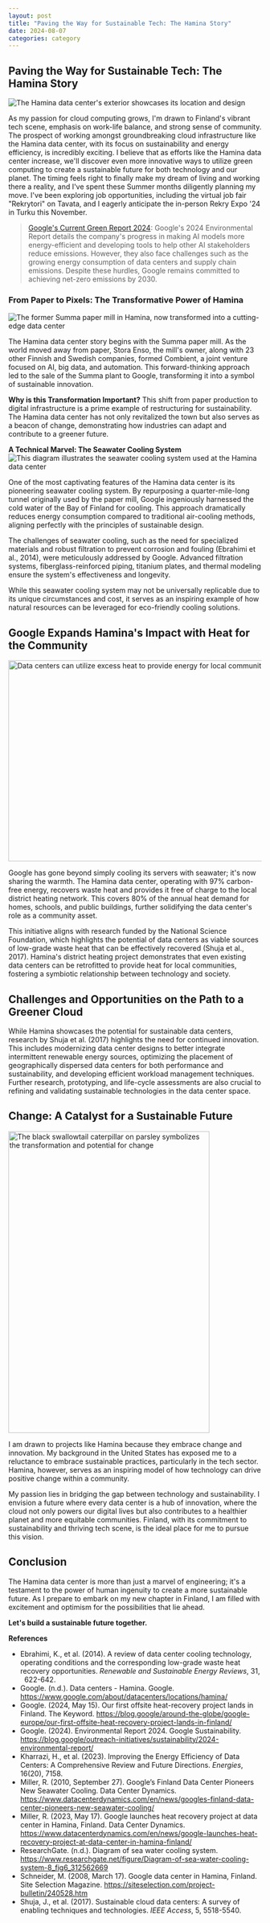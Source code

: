 ```yaml
---
layout: post
title: "Paving the Way for Sustainable Tech: The Hamina Story"
date: 2024-08-07
categories: category
---
```


## Paving the Way for Sustainable Tech: The Hamina Story

![The Hamina data center's exterior showcases its location and design](https://images.adsttc.com/media/images/55e8/907e/6c9d/b5e4/0f00/0042/slideshow/google_lpp_001.jpg?1441304688)

As my passion for cloud computing grows, I'm drawn to Finland's vibrant tech scene, emphasis on work-life balance, and strong sense of community. The prospect of working amongst groundbreaking cloud infrastructure like the Hamina data center, with its focus on sustainability and energy efficiency, is incredibly exciting. I believe that as efforts like the Hamina data center increase, we'll discover even more innovative ways to utilize green computing to create a sustainable future for both technology and our planet.  The timing feels right to finally make my dream of living and working there a reality, and I've spent these Summer months diligently planning my move. I've been exploring job opportunities, including the virtual job fair "Rekrytori" on Tavata, and I eagerly anticipate the in-person Rekry Expo '24 in Turku this November.


> [Google's Current Green Report 2024](https://blog.google/outreach-initiatives/sustainability/2024-environmental-report/): Google's 2024 Environmental Report details the company's progress in making AI models more energy-efficient and developing tools to help other AI stakeholders reduce emissions. However, they also face challenges such as the growing energy consumption of data centers and supply chain emissions. Despite these hurdles, Google remains committed to achieving net-zero emissions by 2030.

### From Paper to Pixels: The Transformative Power of Hamina
![The former Summa paper mill in Hamina, now transformed into a cutting-edge data center](https://visit.alvaraalto.fi/app/uploads/2018/05/summa-enso-gutzeit-johtajan-asunto-kuva-martti-kapanen-alvar-aalto-museo-1.jpg)

The Hamina data center story begins with the Summa paper mill. As the world moved away from paper, Stora Enso, the mill's owner, along with 23 other Finnish and Swedish companies, formed Combient, a joint venture focused on AI, big data, and automation. This forward-thinking approach led to the sale of the Summa plant to Google, transforming it into a symbol of sustainable innovation.

**Why is this Transformation Important?**
This shift from paper production to digital infrastructure is a prime example of restructuring for sustainability. The Hamina data center has not only revitalized the town but also serves as a beacon of change, demonstrating how industries can adapt and contribute to a greener future.

**A Technical Marvel: The Seawater Cooling System**
![This diagram illustrates the seawater cooling system used at the Hamina data center](https://www.researchgate.net/profile/Abimbola-Windapo/publication/312562669/figure/fig6/AS:452846454874114@1484978416227/Diagram-of-sea-water-cooling-system-8.png)

One of the most captivating features of the Hamina data center is its pioneering seawater cooling system. By repurposing a quarter-mile-long tunnel originally used by the paper mill, Google ingeniously harnessed the cold water of the Bay of Finland for cooling. This approach dramatically reduces energy consumption compared to traditional air-cooling methods, aligning perfectly with the principles of sustainable design.

The challenges of seawater cooling, such as the need for specialized materials and robust filtration to prevent corrosion and fouling (Ebrahimi et al., 2014), were meticulously addressed by Google. Advanced filtration systems, fiberglass-reinforced piping, titanium plates, and thermal modeling ensure the system's effectiveness and longevity.

While this seawater cooling system may not be universally replicable due to its unique circumstances and cost, it serves as an inspiring example of how natural resources can be leveraged for eco-friendly cooling solutions.

## Google Expands Hamina's Impact with Heat for the Community
<img src="/assets/images/datacenter-energy-use.png" alt="Data centers can utilize excess heat to provide energy for local communities" width="600" height="400">

Google has gone beyond simply cooling its servers with seawater; it's now sharing the warmth. The Hamina data center, operating with 97% carbon-free energy, recovers waste heat and provides it free of charge to the local district heating network. This covers 80% of the annual heat demand for homes, schools, and public buildings, further solidifying the data center's role as a community asset.

This initiative aligns with research funded by the National Science Foundation, which highlights the potential of data centers as viable sources of low-grade waste heat that can be effectively recovered (Shuja et al., 2017). Hamina's district heating project demonstrates that even existing data centers can be retrofitted to provide heat for local communities, fostering a symbiotic relationship between technology and society.

## Challenges and Opportunities on the Path to a Greener Cloud

While Hamina showcases the potential for sustainable data centers, research by Shuja et al. (2017) highlights the need for continued innovation. This includes modernizing data center designs to better integrate intermittent renewable energy sources, optimizing the placement of geographically dispersed data centers for both performance and sustainability, and developing efficient workload management techniques.  Further research, prototyping, and life-cycle assessments are also crucial to refining and validating sustainable technologies in the data center space.

## Change: A Catalyst for a Sustainable Future
<img src="/assets/images/black-swallowtail-caterpillar.jpg" alt="The black swallowtail caterpillar on parsley symbolizes the transformation and potential for change" width="400" height="600">

I am drawn to projects like Hamina because they embrace change and innovation. My background in the United States has exposed me to a reluctance to embrace sustainable practices, particularly in the tech sector. Hamina, however, serves as an inspiring model of how technology can drive positive change within a community. 

My passion lies in bridging the gap between technology and sustainability. I envision a future where every data center is a hub of innovation, where the cloud not only powers our digital lives but also contributes to a healthier planet and more equitable communities. Finland, with its commitment to sustainability and thriving tech scene, is the ideal place for me to pursue this vision.

## Conclusion

The Hamina data center is more than just a marvel of engineering; it's a testament to the power of human ingenuity to create a more sustainable future. As I prepare to embark on my new chapter in Finland, I am filled with excitement and optimism for the possibilities that lie ahead. 

**Let's build a sustainable future together.**


**References**

- Ebrahimi, K., et al. (2014). A review of data center cooling technology, operating conditions and the corresponding low-grade waste heat recovery opportunities. _Renewable and Sustainable Energy Reviews_, 31,   
 622-642.
- Google. (n.d.). Data centers - Hamina. Google. https://www.google.com/about/datacenters/locations/hamina/
- Google. (2024, May 15). Our first offsite heat-recovery project lands in Finland. The Keyword. https://blog.google/around-the-globe/google-europe/our-first-offsite-heat-recovery-project-lands-in-finland/
- Google. (2024). Environmental Report 2024. Google Sustainability. https://blog.google/outreach-initiatives/sustainability/2024-environmental-report/ 
- Kharrazi, H., et al. (2023). Improving the Energy Efficiency of Data Centers: A Comprehensive Review and Future Directions. _Energies_, 16(20), 7158.
- Miller, R. (2010, September 27). Google’s Finland Data Center Pioneers New Seawater Cooling. Data Center Dynamics. https://www.datacenterdynamics.com/en/news/googles-finland-data-center-pioneers-new-seawater-cooling/
- Miller, R. (2023, May 17). Google launches heat recovery project at data center in Hamina, Finland. Data Center Dynamics. https://www.datacenterdynamics.com/en/news/google-launches-heat-recovery-project-at-data-center-in-hamina-finland/
- ResearchGate. (n.d.). Diagram of sea water cooling system. https://www.researchgate.net/figure/Diagram-of-sea-water-cooling-system-8_fig6_312562669
- Schneider, M. (2008, March 17). Google data center in Hamina, Finland. Site Selection Magazine. https://siteselection.com/project-bulletin/240528.htm
- Shuja, J., et al. (2017). Sustainable cloud data centers: A survey of enabling techniques and technologies. _IEEE Access_, 5, 5518-5540.